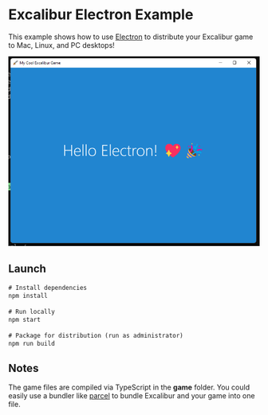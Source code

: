 # Excalibur Electron Example

This example shows how to use [Electron](https://www.electronjs.org/docs/latest/) to distribute your Excalibur game 
to Mac, Linux, and PC desktops!

![Excalibur Game in Electron](./electron.png)

## Launch

    # Install dependencies
    npm install

    # Run locally
    npm start

    # Package for distribution (run as administrator)
    npm run build

## Notes

The game files are compiled via TypeScript in the **game** folder. You could easily use a bundler 
like [parcel](https://github.com/excaliburjs/template-ts-parcel-v2) to bundle Excalibur and your game 
into one file.

